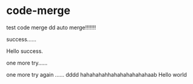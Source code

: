 # code-merge
test code merge
dd
auto merge!!!!!!!

success......

Hello success.

one more try......

one more try  again ......
dddd
hahahahahhahahahahahahaab
Hello world
